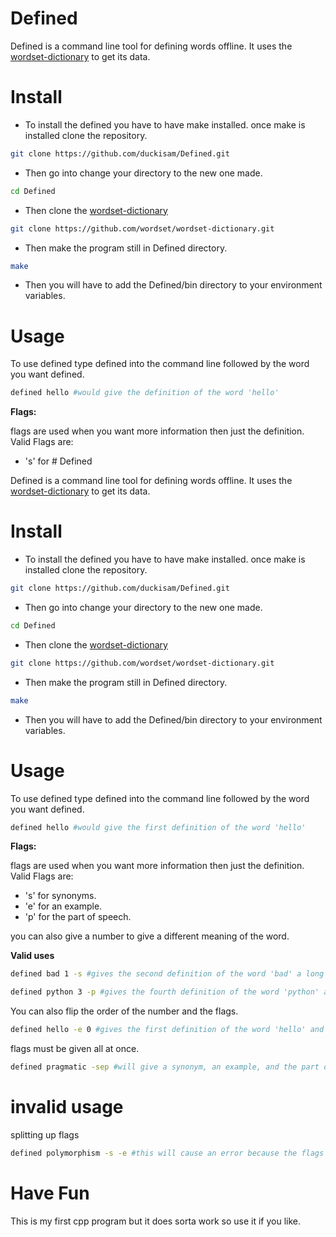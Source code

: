 # Defined

Defined is a command line tool for defining words offline. It uses the [wordset-dictionary](https://github.com/wordset/wordset-dictionary) to get its data.

# Install

- To install the defined you have to have make installed. once make is installed clone the repository.

```bash
git clone https://github.com/duckisam/Defined.git
```
- Then go into change your directory to the new one made.

```bash
cd Defined
```
- Then clone the [wordset-dictionary](https://github.com/wordset/wordset-dictionary)

```bash
git clone https://github.com/wordset/wordset-dictionary.git
```
- Then make the program still in Defined directory.
```bash
make
```
- Then you will have to add the Defined/bin directory to your environment variables.

# Usage
To use defined type defined into the command line followed by the word you want defined.
```bash
defined hello #would give the definition of the word 'hello'
```
**Flags:**

flags are used when you want more information then just the definition.
Valid Flags are:

- 's' for # Defined

Defined is a command line tool for defining words offline. It uses the [wordset-dictionary](https://github.com/wordset/wordset-dictionary) to get its data.

# Install

- To install the defined you have to have make installed. once make is installed clone the repository.

```bash
git clone https://github.com/duckisam/Defined.git
```
- Then go into change your directory to the new one made.

```bash
cd Defined
```
- Then clone the [wordset-dictionary](https://github.com/wordset/wordset-dictionary)

```bash
git clone https://github.com/wordset/wordset-dictionary.git
```
- Then make the program still in Defined directory.
```bash
make
```
- Then you will have to add the Defined/bin directory to your environment variables.

# Usage
To use defined type defined into the command line followed by the word you want defined.
```bash
defined hello #would give the first definition of the word 'hello'
```
**Flags:**

flags are used when you want more information then just the definition.
Valid Flags are:

- 's' for synonyms.
- 'e' for an example.
- 'p' for the part of speech.

you can also give a number to give a different meaning of the word.


**Valid uses**

```bash
defined bad 1 -s #gives the second definition of the word 'bad' a long with its synonyms.
```
```bash
defined python 3 -p #gives the fourth definition of the word 'python' and what part of speech it is
```
You can also flip the order of the number and the flags.

```bash
defined hello -e 0 #gives the first definition of the word 'hello' and an example.
```
flags must be given all at once.

```bash
defined pragmatic -sep #will give a synonym, an example, and the part of speech in that order.
```

# invalid usage 

splitting up flags

```bash 
defined polymorphism -s -e #this will cause an error because the flags are separated.
```
# Have Fun
This is my first cpp program but it does sorta work so use it if you like.